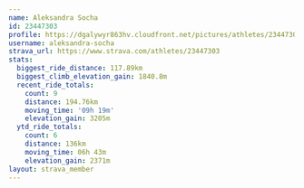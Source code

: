 ```yaml
---
name: Aleksandra Socha
id: 23447303
profile: https://dgalywyr863hv.cloudfront.net/pictures/athletes/23447303/14745546/4/large.jpg
username: aleksandra-socha
strava_url: https://www.strava.com/athletes/23447303
stats:
  biggest_ride_distance: 117.89km
  biggest_climb_elevation_gain: 1840.8m
  recent_ride_totals:
    count: 9
    distance: 194.76km
    moving_time: '09h 19m'
    elevation_gain: 3205m
  ytd_ride_totals:
    count: 6
    distance: 136km
    moving_time: 06h 43m
    elevation_gain: 2371m
layout: strava_member
--- 
```

